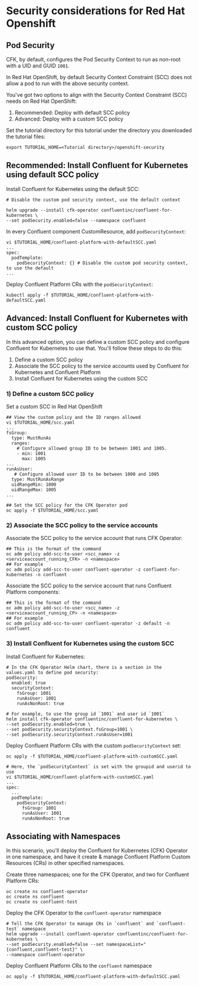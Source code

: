 # Security considerations for Red Hat Openshift

## Pod Security

CFK, by default, configures the Pod Security Context to run as non-root with a UID and GUID `1001`.

In Red Hat OpenShift, by default Security Context Constraint (SCC) does not allow a pod to run with the above security context.

You've got two options to align with the Security Context Constraint (SCC) needs on Red Hat OpenShift:

1) Recommended: Deploy with default SCC policy
2) Advanced: Deploy with a custom SCC policy

Set the tutorial directory for this tutorial under the directory you downloaded
the tutorial files:

```   
export TUTORIAL_HOME=<Tutorial directory>/openshift-security
```

## Recommended: Install Confluent for Kubernetes using default SCC policy

Install Confluent for Kubernetes using the default SCC:

```
# Disable the custom pod security context, use the default context

helm upgrade --install cfk-operator confluentinc/confluent-for-kubernetes \ 
--set podSecurity.enabled=false --namespace confluent
```

In every Confluent component CustomResource, add `podSecurityContext`:

```
vi $TUTORIAL_HOME/confluent-platform-with-defaultSCC.yaml
...
spec:
  podTemplate:
    podSecurityContext: {} # Disable the custom pod security context, to use the default
...
```

Deploy Confluent Platform CRs with the `podSecurityContext`:

```
kubectl apply -f $TUTORIAL_HOME/confluent-platform-with-defaultSCC.yaml
```

## Advanced: Install Confluent for Kubernetes with custom SCC policy

In this advanced option, you can define a custom SCC policy and configure Confluent for Kubernetes
to use that. You'll follow these steps to do this:

1) Define a custom SCC policy
2) Associate the SCC policy to the service accounts used by Confluent for Kubernetes and Confluent Platform
3) Install Confluent for Kubernetes using the custom SCC

### 1) Define a custom SCC policy 

Set a custom SCC in Red Hat OpenShift

```
## View the custom policy and the ID ranges allowed
vi $TUTORIAL_HOME/scc.yaml
...
fsGroup:
  type: MustRunAs
  ranges:
    # Configure allowed group ID to be between 1001 and 1005.
    - min: 1001
      max: 1005
...
runAsUser:
   # Configure allowed user ID to be between 1000 and 1005
  type: MustRunAsRange
  uidRangeMin: 1000
  uidRangeMax: 1005
...

## Set the SCC policy for the CFK Operator pod
oc apply -f $TUTORIAL_HOME/scc.yaml
```

### 2) Associate the SCC policy to the service accounts

Associate the SCC policy to the service account that runs CFK Operator:

```
## This is the format of the command
oc adm policy add-scc-to-user <scc_name> -z <serviceaccount_running_CFK> -n <namespace>
## For example
oc adm policy add-scc-to-user confluent-operator -z confluent-for-kubernetes -n confluent
```

Associate the SCC policy to the service account that runs Confluent Platform components:

```
## This is the format of the command
oc adm policy add-scc-to-user <scc_name> -z <serviceaccount_running_CP> -n <namespace>
## For example
oc adm policy add-scc-to-user confluent-operator -z default -n confluent
```

### 3) Install Confluent for Kubernetes using the custom SCC

Install Confluent for Kubernetes:

```
# In the CFK Operator Helm chart, there is a section in the values.yaml to define pod security:
podSecurity:
  enabled: true
  securityContext:
    fsGroup: 1001
    runAsUser: 1001
    runAsNonRoot: true

# For example, to use the group id `1001` and user id `1001`
helm install cfk-operator confluentinc/confluent-for-kubernetes \ 
--set podSecurity.enabled=true \
--set podSecurity.securityContext.fsGroup=1001 \
--set podSecurity.securityContext.runAsUser=1001 
```

Deploy Confluent Platform CRs with the custom `podSecurityContext` set:

```
oc apply -f $TUTORIAL_HOME/confluent-platform-with-customSCC.yaml

# Here, the `podSecurityContext` is set with the groupid and userid to use
vi $TUTORIAL_HOME/confluent-platform-with-customSCC.yaml
...
spec:
  ...
  podTemplate:
    podSecurityContext:
      fsGroup: 1001
      runAsUser: 1001
      runAsNonRoot: true
```

## Associating with Namespaces

In this scenario, you'll deploy the Confluent for Kubernetes (CFK) Operator in one namespace, 
and have it create & manage Confluent Platform Custom Resources (CRs) in other specified
namespaces.

Create three namespaces; one for the CFK Operator, and two for Confluent Platform CRs:

```
oc create ns confluent-operator
oc create ns confluent
oc create ns confluent-test
```

Deploy the CFK Operator to the `confluent-operator` namespace

```
# Tell the CFK Operator to manage CRs in `confluent` and `confluent-test` namespace
helm upgrade --install confluent-operator confluentinc/confluent-for-kubernetes \
--set podSecurity.enabled=false --set namespaceList="{confluent,confluent-test}" \
--namespace confluent-operator
```

Deploy Confluent Platform CRs to the `confluent` namespace

```
oc apply -f $TUTORIAL_HOME/confluent-platform-with-defaultSCC.yaml
```